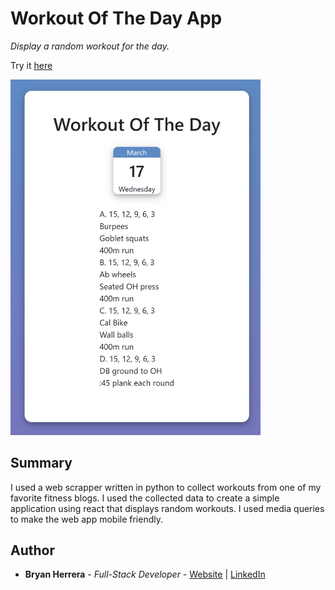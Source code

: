 # Workout Of The Day App

*Display a random workout for the day.*

Try it [here](workout-of-the-day.netlify.app)

<img src="./AppImage.PNG" alt="alt text" width="400px">

## Summary

I used a web scrapper written in python to collect workouts from one of my favorite fitness blogs. I used the collected data to create a simple application using react that displays random workouts. I used media queries to make the web app mobile friendly.

## Author

* **Bryan Herrera** - *Full-Stack Developer* - [Website](http://bryan-herrera.com) | [LinkedIn](https://www.linkedin.com/in/hbryan-chris-herrera/)  